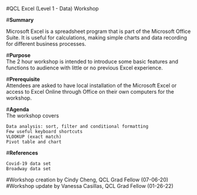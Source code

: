#QCL Excel (Level 1 - Data) Workshop <br>

#**Summary** <br>

Microsoft Excel is a spreadsheet program that is part of the Microsoft Office Suite. It is useful for calculations, making simple charts and data recording for different business processes.

#**Purpose** <br>
The 2 hour workshop is intended to introduce some basic features and functions to audience with little or no previous Excel experience.

#**Prerequisite** <br>
Attendees are asked to have local installation of the Microsoft Excel or access to Excel Online through Office on their own computers for the workshop.  

#**Agenda** <br>
The workshop covers

    Data analysis: sort, filter and conditional formatting
    Few useful keyboard shortcuts
    VLOOKUP (exact match)
    Pivot table and chart

#**References** <br>

    Covid-19 data set
    Broadway data set

#Workshop creation by Cindy Cheng, QCL Grad Fellow (07-06-20) <br>
#Workshop update by Vanessa Casillas, QCL Grad Fellow (01-26-22)
